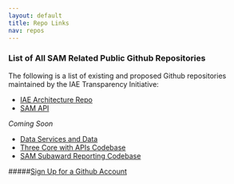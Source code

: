 ```yaml
---
layout: default
title: Repo Links
nav: repos
---
```







### List of All SAM Related Public Github Repositories


The following is a list of existing and proposed Github repositories maintained by the IAE Transparency Initiative:


 - [IAE Architecture Repo](https://github.com/GSA/IAE-Architecture)
 - [SAM API](https://github.com/GSA/sam_api)

_Coming Soon_

 - [Data Services and Data](#)
 - [Three Core with APIs Codebase](#)
 - [SAM Subaward Reporting Codebase](#)



#####[Sign Up for a Github Account](https://github.com/)




